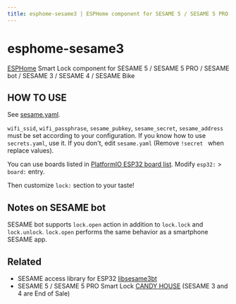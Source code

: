 ```yaml
---
title: esphome-sesame3 | ESPHome component for SESAME 5 / SESAME 5 PRO / SESAME bot / SESAME 3 / SESAME 4 / SESAME Bike
---
```

# esphome-sesame3

[ESPHome](https://esphome.io/) Smart Lock component for SESAME 5 / SESAME 5 PRO / SESAME bot / SESAME 3 / SESAME 4 / SESAME Bike

## HOW TO USE

See [sesame.yaml](sesame.yaml).

`wifi_ssid`, `wifi_passphrase`, `sesame_pubkey`, `sesame_secret`, `sesame_address` must be set according to your configuration. If you know how to use `secrets.yaml`, use it. If you don't, edit `sesame.yaml` (Remove `!secret ` when replace values).

You can use boards listed in [PlatformIO ESP32 board list](https://registry.platformio.org/platforms/platformio/espressif32/boards). Modify
`esp32:` > `board:` entry.

Then customize `lock:` section to your taste!

## Notes on SESAME bot

SESAME bot supports `lock.open` action in addition to `lock.lock` and `lock.unlock`. `lock.open` performs the same behavior as a smartphone SESAME app.

## Related

* SESAME access library for ESP32 [libsesame3bt](https://github.com/homy-newfs8/libsesame3bt)
* SESAME 5 / SESAME 5 PRO Smart Lock [CANDY HOUSE](https://jp.candyhouse.co/products/sesame5) (SESAME 3 and 4 are End of Sale)
